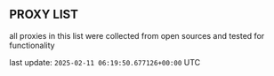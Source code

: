 ## PROXY LIST

all proxies in this list were collected from open sources and tested for functionality

last update: `2025-02-11 06:19:50.677126+00:00` UTC